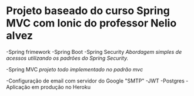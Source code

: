 # Projeto baseado do curso Spring MVC com Ionic do professor Nelio alvez

-Spring frimework
-Spring Boot
-Spring Security
*Abordagem simples de acessos utilizando os padrões do Spring Security.*

-Spring MVC
*projeto todo implementado no padrão mvc*

-Configuração de email com servidor do Google "SMTP"
-JWT
-Postgres
-Aplicação em produção no Heroku
